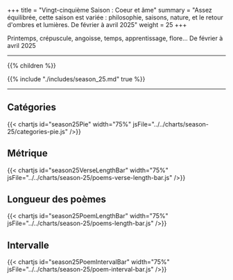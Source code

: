 +++
title = "Vingt-cinquième Saison : Coeur et âme"
summary = "Assez équilibrée, cette saison est variée : philosophie, saisons, nature, et le retour d'ombres et lumières. De février à avril 2025"
weight = 25
+++

Printemps, crépuscule, angoisse, temps, apprentissage, flore... De février à avril 2025

---
{{% children  %}}

{{% include "./includes/season_25.md" true %}}

---
## Catégories
{{< chartjs id="season25Pie" width="75%" jsFile="../../charts/season-25/categories-pie.js" />}}
## Métrique
{{< chartjs id="season25VerseLengthBar" width="75%" jsFile="../../charts/season-25/poems-verse-length-bar.js" />}}
## Longueur des poèmes
{{< chartjs id="season25PoemLengthBar" width="75%" jsFile="../../charts/season-25/poems-length-bar.js" />}}
## Intervalle
{{< chartjs id="season25PoemIntervalBar" width="75%" jsFile="../../charts/season-25/poem-interval-bar.js" />}}
